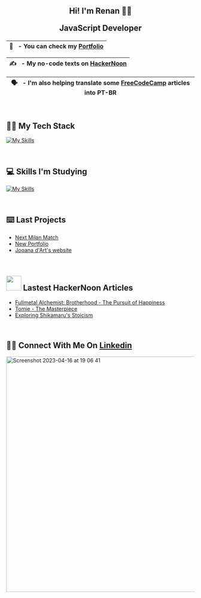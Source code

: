 ## <div align="center">Hi! I'm Renan 👋🏻<p> JavaScript Developer </p> </div>  
 

| 🪪  &nbsp; - You can check my [Portfolio](https://renanbotasse.github.io/renanb)|
|-----------------------------------------|


| ✍️  &nbsp; - My no-code texts on [HackerNoon](https://hackernoon.com/u/renanb)|
|-----------------------------------------|

| 🗣️ &nbsp; - I'm also helping translate some [FreeCodeCamp](https://www.freecodecamp.org/portuguese/news/) articles into PT-BR |
|-----------------------------------------|

<br>

## 🧑‍💻 My Tech Stack

[![My Skills](https://skillicons.dev/icons?i=javascript,nodejs,mongodb,express,postman,react,html,css,git,github,visualstudio,md)](https://skillicons.dev)

<br>

## 💻 Skills I'm Studying

[![My Skills](https://skillicons.dev/icons?i=azure,c,cpp,docker,ts)](https://skillicons.dev)

<br>

## ⌨️ Last Projects
- [Next Milan Match](https://github.com/renanbotasse/milanmatch)
- [New Portfolio](https://github.com/renanbotasse/renanb)
- [Jooana d'Art's website](https://github.com/renanbotasse/joo)


<br/>  


## <img src="https://hackernoon.imgix.net/hn-icon.png" width=40 height=40> Lastest HackerNoon Articles
- [Fullmetal Alchemist: Brotherhood - The Pursuit of Happiness](https://hackernoon.com/fullmetal-alchemist-brotherhood-the-pursuit-of-happiness)
- [Tomie - The Masterpiece](https://hackernoon.com/tomie-the-masterpiece)
- [Exploring Shikamaru's Stoicism](https://hackernoon.com/exploring-shikamarus-stoicism)

<br/>  

## 🙋‍♂️ Connect With Me On [Linkedin](https://www.linkedin.com/in/renanbotasse/)

<img width="630" alt="Screenshot 2023-04-16 at 19 06 41" src="https://user-images.githubusercontent.com/101360239/232332741-2b05b86d-a65e-42bf-92ec-46334613b545.png">


